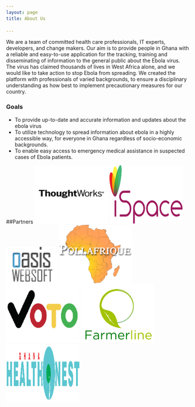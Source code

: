 ```yaml
---
layout: page
title: About Us

---
```

We are a team of committed health care professionals, IT experts, developers, and change makers. Our aim is to provide people in Ghana with a reliable and easy-to-use application for the tracking, training and disseminating of information to the general public about the Ebola virus. The virus has claimed thousands of lives in West Africa alone, and we would like to take action to stop Ebola from spreading. We created the platform with professionals of varied backgrounds, to ensure a disciplinary understanding as how best to implement precautionary measures for our country.
### Goals
+ To provide up-to-date and accurate information and updates about the ebola virus
+ To utilize technology to spread information about ebola in a highly accessible way, for everyone in Ghana regardless of socio-economic backgrounds.
+ To enable easy access to emergency medical assistance in suspected cases of Ebola patients.

##Partners
<a href="http://www.thoughtworks.com/" rel="Thoughtworks" target="_blank"><img src="/images/1.jpg" alt="img text" width="200" height="160"/></a>
<a href="http://ispacegh.com//" rel="iSpace" target="_blank"><img src="/images/2.png" alt="img text" width="200" height="160"/></a>
<a href="http://oasiswebsoft.com/" rel="Oasis Websoft" target="_blank"><img src="/images/6.png" alt="img text" width="140" height="100"/></a>
<a href="http://www.pollafrique.com/" rel="Poll Afrique" target="_blank"><img src="/images/3.png" alt="img text" width="200" height="160"/></a>
<a href="http://www.votomobile.org/" rel="Voto Mobile" target="_blank"><img src="/images/5.png" alt="img text" width="200" height="160"/></a>
<a href="http://farmerline.org/" rel="Farmer Line" target="_blank"><img src="/images/7.png" alt="img text" width="200" height="160"/></a>
<a href="http://ghanahealthnest.com/" rel="Ghana Health Nest" target="_blank"><img src="/images/4.png" alt="img text" width="200" height="160"/></a>

